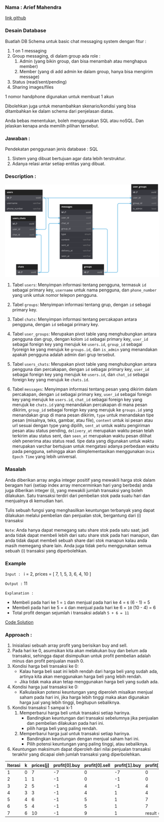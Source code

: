 ### Nama : Arief Mahendra

[link github](https://github.com/ariefmahendra/max-profit-test)

### Desain Database 
Buatlah DB Schema untuk basic chat messaging system dengan fitur : 
1. 1 on 1 messaging
2. Group messaging, di dalam group ada role : 
    1. Admin (yang bikin group, dan bisa menambah atau menghapus member)
   2. Member (yang di add admin ke dalam group, hanya bisa mengirim message)
3. Status (read/sent/pending)
4. Sharing images/files

1 nomor handphone digunakan untuk membuat 1 akun

Dibolehkan juga untuk menambahkan skenario/kondisi yang bisa ditambahkan ke dalam schema dari penjelasan diatas.

Anda bebas menentukan, boleh menggunakan SQL atau noSQL. Dan jelaskan kenapa anda memilih pilihan tersebut.

### Jawaban :

Pendekatan penggunaan jenis database : SQL 
1. Sistem yang dibuat bertujuan agar data lebih terstruktur.
2. Adanya relasi antar setiap entitas yang dibuat.

### Description : 

![database-schema](assets/database-schema.svg)

1. Tabel `users`: Menyimpan informasi tentang pengguna, termasuk `id` sebagai primary key, `username` untuk nama pengguna, dan `phone_number` yang unik untuk nomor telepon pengguna.

2. Tabel `groups`: Menyimpan informasi tentang grup, dengan `id` sebagai primary key.

3. Tabel `chats`: Menyimpan informasi tentang percakapan antara pengguna, dengan `id` sebagai primary key.

4. Tabel `user_groups`: Merupakan pivot table yang menghubungkan antara pengguna dan grup, dengan kolom `id` sebagai primary key, `user_id` sebagai foreign key yang merujuk ke `users.id`, `group_id` sebagai fyoreign ke yang merujuk ke `groups.id`, dan `is_admin` yang menandakan apakah pengguna adalah admin dari grup tersebut.

5. Tabel `users_chats`: Merupakan pivot table yang menghubungkan antara pengguna dan percakapan, dengan `id` sebagai primary key, `user_id` sebagai foreign key yang merujuk ke `users.id`, dan `chat_id` sebagai foreign key yang merujuk ke `chats.id`.

6. Tabel `messages`: Menyimpan informasi tentang pesan yang dikirim dalam percakapan, dengan `id` sebagai primary key, `user_id` sebagai foreign key yang merujuk ke `users.id`, `chat_id` sebagai foreign key yang merujuk ke `chats.id` yang menandakan percakapan di mana pesan dikirim, `group_id` sebagai foreign key yang merujuk ke `groups.id` yang menandakan grup di mana pesan dikirim, `type` untuk menandakan tipe pesan (misalnya, teks, gambar, atau file), `content` untuk isi pesan atau url sesuai dengan type yang dipilih, `sent_at` untuk waktu pengiriman pesan atau status pending, `delivery_at` merupakan waktu pesan telah terkirim atau status sent, dan `seen_at` merupakan waktu pesan dilihat oleh penerima atau status read. tipe data yang digunakan untuk waktu merupakan varchar bertujuan untuk mengatasi adanya perbedaan waktu pada pengguna, sehingga akan diimplementasikan menggunakan `Unix Epoch Time` yang lebih universal.

### Masalah

Anda diberikan array angka integer positif yang mewakili harga stok dalam beragam hari
(setiap index array mencerminkan hari yang berbeda) anda juga diberikan integer (i), yang
mewakili jumlah transaksi yang boleh dilakukan. Satu transaksi terdiri dari pembelian stok pada suatu hari dan menjualnya di kemudian hari.

Tulis sebuah fungsi yang menghasilkan keuntungan terbanyak yang dapat dilakukan melalui pembelian dan penjualan stok, bergantung dari (i) transaksi

`Note`: Anda hanya dapat memegang satu share stok pada satu saat; jadi anda tidak dapat
membeli lebih dari satu share stok pada hari manapun, dan anda tidak dapat membeli
sebuah share dari stok manapun kalau anda masih memegang share lain. Anda juga tidak perlu menggunakan semua sebuah (i) transaksi yang diperbolehkan.


### Example
`Input : ` i = 2, prices = [ 7, 1, 5, 3, 6, 4, 10 ]

`Output :` 11

`Explanation :` 
- Membeli pada hari ke 1 = `1` dan menjual pada hari ke 4 = `6` (6 - 1) = 5
- Membeli pada hari ke 5 = `4` dan menjual pada hari ke 6 = `10` (10 - 4) = 6
- Total profit dengan sejumlah i transaksi adalah `5 + 6 = 11`

[Code Solution](https://github.com/ariefmahendra/max-profit-test/blob/main/max_profit_test.go)

### Approach : 
1. Inisialiasi sebuah array profit yang berisikan buy and sell.
2. Pada hari ke 0, asumsikan kita akan melakukan buy dan belum ada transaksi, sehingga dapat disimpulkan untuk profit pembelian adalah  minus dan profit penjualan masih 0.
3. Kondisi harga beli transaksi ke 0: 
   - Kalau harga beli saat ini lebih rendah dari harga beli yang sudah ada, artinya kita akan menggunakan harga beli yang lebih rendah. 
   - Jika tidak maka akan tetap menggunakan harga beli yang sudah ada. 
4. Kondisi harga jual transaksi ke 0:
   - Kalkulasikan potensi keuntungan yang diperoleh misalkan menjual saham pada hari ini, jika harga lebih tinggi maka akan digunakan harga jual yang lebih tinggi, begitupun sebaliknya.
5. Kondisi transaksi 1 sampai k-1
   1. Memperbarui harga beli untuk transaksi setiap harinya.
      - Bandingkan keuntungan dari transaksi sebelumnya jika penjualan dan pembelian dilakukan pada hari ini.
      - pilih harga beli yang paling rendah.
   2. Memperbarui harga jual untuk transaksi setiap harinya.
      - Bandingkan keuntungan dengan menjual saham hari ini. 
      - Pilih potensi keuntungan yang paling tinggi, atau sebaliknya.
6. Keuntungan maksimum dapat diperoleh dari nilai penjualan transaksi terakhir yang dicapai oleh jumlah transaksi yang diperbolehkan.

| Iterasi | k    | prices[j] | profit[0].buy | profit[0].sell | profit[1].buy | profit[1].sell |
|---------|------|-----------|---------------|----------------|---------------|----------------|
| 1       | 0    | 7         | -7            | 0              | -7            | 0              |
| 2       | 1    | 1         | -1            | 0              | -1            | 0              |
| 3       | 2    | 5         | -1            | 4              | -1            | 4              |
| 4       | 3    | 3         | -1            | 4              | 1             | 4              |
| 5       | 4    | 6         | -1            | 5              | 1             | 7              |
| 6       | 5    | 4         | -1            | 5              | 1             | 7              |
| 7       | 6    | 10        | -1            | 9              | 1             | result = 11    |
